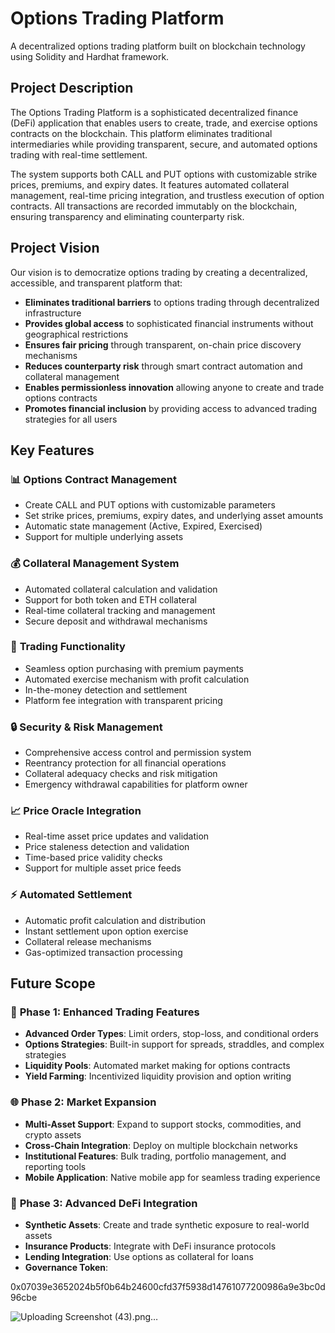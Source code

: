 # Options Trading Platform

A decentralized options trading platform built on blockchain technology using Solidity and Hardhat framework.

## Project Description

The Options Trading Platform is a sophisticated decentralized finance (DeFi) application that enables users to create, trade, and exercise options contracts on the blockchain. This platform eliminates traditional intermediaries while providing transparent, secure, and automated options trading with real-time settlement.

The system supports both CALL and PUT options with customizable strike prices, premiums, and expiry dates. It features automated collateral management, real-time pricing integration, and trustless execution of option contracts. All transactions are recorded immutably on the blockchain, ensuring transparency and eliminating counterparty risk.

## Project Vision

Our vision is to democratize options trading by creating a decentralized, accessible, and transparent platform that:

- **Eliminates traditional barriers** to options trading through decentralized infrastructure
- **Provides global access** to sophisticated financial instruments without geographical restrictions
- **Ensures fair pricing** through transparent, on-chain price discovery mechanisms
- **Reduces counterparty risk** through smart contract automation and collateral management
- **Enables permissionless innovation** allowing anyone to create and trade options contracts
- **Promotes financial inclusion** by providing access to advanced trading strategies for all users

## Key Features

### 📊 **Options Contract Management**
- Create CALL and PUT options with customizable parameters
- Set strike prices, premiums, expiry dates, and underlying asset amounts
- Automatic state management (Active, Expired, Exercised)
- Support for multiple underlying assets

### 💰 **Collateral Management System**
- Automated collateral calculation and validation
- Support for both token and ETH collateral
- Real-time collateral tracking and management
- Secure deposit and withdrawal mechanisms

### 🎯 **Trading Functionality**
- Seamless option purchasing with premium payments
- Automated exercise mechanism with profit calculation
- In-the-money detection and settlement
- Platform fee integration with transparent pricing

### 🔒 **Security & Risk Management**
- Comprehensive access control and permission system
- Reentrancy protection for all financial operations
- Collateral adequacy checks and risk mitigation
- Emergency withdrawal capabilities for platform owner

### 📈 **Price Oracle Integration**
- Real-time asset price updates and validation
- Price staleness detection and validation
- Time-based price validity checks
- Support for multiple asset price feeds

### ⚡ **Automated Settlement**
- Automatic profit calculation and distribution
- Instant settlement upon option exercise
- Collateral release mechanisms
- Gas-optimized transaction processing

## Future Scope

### 🚀 **Phase 1: Enhanced Trading Features**
- **Advanced Order Types**: Limit orders, stop-loss, and conditional orders
- **Options Strategies**: Built-in support for spreads, straddles, and complex strategies
- **Liquidity Pools**: Automated market making for options contracts
- **Yield Farming**: Incentivized liquidity provision and option writing

### 🌐 **Phase 2: Market Expansion**
- **Multi-Asset Support**: Expand to support stocks, commodities, and crypto assets
- **Cross-Chain Integration**: Deploy on multiple blockchain networks
- **Institutional Features**: Bulk trading, portfolio management, and reporting tools
- **Mobile Application**: Native mobile app for seamless trading experience

### 🔄 **Phase 3: Advanced DeFi Integration**
- **Synthetic Assets**: Create and trade synthetic exposure to real-world assets
- **Insurance Products**: Integrate with DeFi insurance protocols
- **Lending Integration**: Use options as collateral for loans
- **Governance Token**:

0x07039e3652024b5f0b64b24600cfd37f5938d14761077200986a9e3bc0d96cbe

![Uploading Screenshot (43).png…]()
